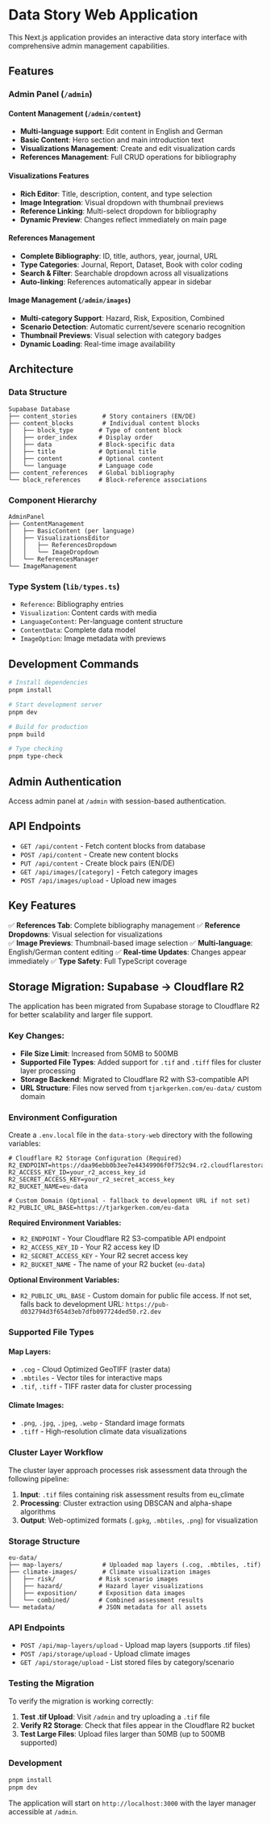 # Data Story Web Application

This Next.js application provides an interactive data story interface with comprehensive admin management capabilities.

## Features

### Admin Panel (`/admin`)

#### Content Management (`/admin/content`)

- **Multi-language support**: Edit content in English and German
- **Basic Content**: Hero section and main introduction text
- **Visualizations Management**: Create and edit visualization cards
- **References Management**: Full CRUD operations for bibliography

#### Visualizations Features

- **Rich Editor**: Title, description, content, and type selection
- **Image Integration**: Visual dropdown with thumbnail previews
- **Reference Linking**: Multi-select dropdown for bibliography
- **Dynamic Preview**: Changes reflect immediately on main page

#### References Management

- **Complete Bibliography**: ID, title, authors, year, journal, URL
- **Type Categories**: Journal, Report, Dataset, Book with color coding
- **Search & Filter**: Searchable dropdown across all visualizations
- **Auto-linking**: References automatically appear in sidebar

#### Image Management (`/admin/images`)

- **Multi-category Support**: Hazard, Risk, Exposition, Combined
- **Scenario Detection**: Automatic current/severe scenario recognition
- **Thumbnail Previews**: Visual selection with category badges
- **Dynamic Loading**: Real-time image availability

## Architecture

### Data Structure

```
Supabase Database
├── content_stories       # Story containers (EN/DE)
├── content_blocks        # Individual content blocks
│   ├── block_type       # Type of content block
│   ├── order_index      # Display order
│   ├── data             # Block-specific data
│   ├── title            # Optional title
│   ├── content          # Optional content
│   └── language         # Language code
├── content_references   # Global bibliography
└── block_references     # Block-reference associations
```

### Component Hierarchy

```
AdminPanel
├── ContentManagement
│   ├── BasicContent (per language)
│   ├── VisualizationsEditor
│   │   ├── ReferencesDropdown
│   │   └── ImageDropdown
│   └── ReferencesManager
└── ImageManagement
```

### Type System (`lib/types.ts`)

- `Reference`: Bibliography entries
- `Visualization`: Content cards with media
- `LanguageContent`: Per-language content structure
- `ContentData`: Complete data model
- `ImageOption`: Image metadata with previews

## Development Commands

```bash
# Install dependencies
pnpm install

# Start development server
pnpm dev

# Build for production
pnpm build

# Type checking
pnpm type-check
```

## Admin Authentication

Access admin panel at `/admin` with session-based authentication.

## API Endpoints

- `GET /api/content` - Fetch content blocks from database
- `POST /api/content` - Create new content blocks
- `PUT /api/content` - Create block pairs (EN/DE)
- `GET /api/images/[category]` - Fetch category images
- `POST /api/images/upload` - Upload new images

## Key Features

✅ **References Tab**: Complete bibliography management
✅ **Reference Dropdowns**: Visual selection for visualizations  
✅ **Image Previews**: Thumbnail-based image selection
✅ **Multi-language**: English/German content editing
✅ **Real-time Updates**: Changes appear immediately
✅ **Type Safety**: Full TypeScript coverage

## Storage Migration: Supabase → Cloudflare R2

The application has been migrated from Supabase storage to Cloudflare R2 for better scalability and larger file support.

### Key Changes:

- **File Size Limit**: Increased from 50MB to 500MB
- **Supported File Types**: Added support for `.tif` and `.tiff` files for cluster layer processing
- **Storage Backend**: Migrated to Cloudflare R2 with S3-compatible API
- **URL Structure**: Files now served from `tjarkgerken.com/eu-data/` custom domain

### Environment Configuration

Create a `.env.local` file in the `data-story-web` directory with the following variables:

```env
# Cloudflare R2 Storage Configuration (Required)
R2_ENDPOINT=https://daa96ebb0b3ee7e44349906f0f752c94.r2.cloudflarestorage.com
R2_ACCESS_KEY_ID=your_r2_access_key_id
R2_SECRET_ACCESS_KEY=your_r2_secret_access_key
R2_BUCKET_NAME=eu-data

# Custom Domain (Optional - fallback to development URL if not set)
R2_PUBLIC_URL_BASE=https://tjarkgerken.com/eu-data
```

**Required Environment Variables:**

- `R2_ENDPOINT` - Your Cloudflare R2 S3-compatible API endpoint
- `R2_ACCESS_KEY_ID` - Your R2 access key ID
- `R2_SECRET_ACCESS_KEY` - Your R2 secret access key
- `R2_BUCKET_NAME` - The name of your R2 bucket (`eu-data`)

**Optional Environment Variables:**

- `R2_PUBLIC_URL_BASE` - Custom domain for public file access. If not set, falls back to development URL: `https://pub-d032794d3f654d3eb7dfb097724ded50.r2.dev`

### Supported File Types

#### Map Layers:

- `.cog` - Cloud Optimized GeoTIFF (raster data)
- `.mbtiles` - Vector tiles for interactive maps
- `.tif`, `.tiff` - TIFF raster data for cluster processing

#### Climate Images:

- `.png`, `.jpg`, `.jpeg`, `.webp` - Standard image formats
- `.tiff` - High-resolution climate data visualizations

### Cluster Layer Workflow

The cluster layer approach processes risk assessment data through the following pipeline:

1. **Input**: `.tif` files containing risk assessment results from eu_climate
2. **Processing**: Cluster extraction using DBSCAN and alpha-shape algorithms
3. **Output**: Web-optimized formats (`.gpkg`, `.mbtiles`, `.png`) for visualization

### Storage Structure

```
eu-data/
├── map-layers/           # Uploaded map layers (.cog, .mbtiles, .tif)
├── climate-images/       # Climate visualization images
│   ├── risk/            # Risk scenario images
│   ├── hazard/          # Hazard layer visualizations
│   ├── exposition/      # Exposition data images
│   └── combined/        # Combined assessment results
└── metadata/            # JSON metadata for all assets
```

### API Endpoints

- `POST /api/map-layers/upload` - Upload map layers (supports .tif files)
- `POST /api/storage/upload` - Upload climate images
- `GET /api/storage/upload` - List stored files by category/scenario

### Testing the Migration

To verify the migration is working correctly:

1. **Test .tif Upload**: Visit `/admin` and try uploading a `.tif` file
2. **Verify R2 Storage**: Check that files appear in the Cloudflare R2 bucket
3. **Test Large Files**: Upload files larger than 50MB (up to 500MB supported)

### Development

```bash
pnpm install
pnpm dev
```

The application will start on `http://localhost:3000` with the layer manager accessible at `/admin`.
